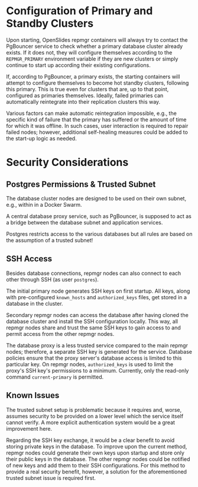 # Configuration of Primary and Standby Clusters

Upon starting, OpenSlides repmgr containers will always try to contact the
PgBouncer service to check whether a primary database cluster already exists.
If it does not, they will configure themselves according to the
`REPMGR_PRIMARY` environment variable if they are new clusters or simply
continue to start up according their existing configurations.

If, according to PgBouncer, a primary exists, the starting containers will
attempt to configure themselves to become hot standby clusters, following this
primary.  This is true even for clusters that are, up to that point, configured
as primaries themselves.  Ideally, failed primaries can automatically
reintegrate into their replication clusters this way.

Various factors can make automatic reintegration impossible, e.g., the specific
kind of failure that the primary has suffered or the amount of time for which
it was offline.  In such cases, user interaction is required to repair failed
nodes; however, additional self-healing measures could be added to the start-up
logic as needed.

# Security Considerations

## Postgres Permissions & Trusted Subnet

The database cluster nodes are designed to be used on their own subnet, e.g.,
within in a Docker Swarm.

A central database proxy service, such as PgBouncer, is supposed to act as
a bridge between the database subnet and application services.

Postgres restricts access to the various databases but all rules are based on
the assumption of a trusted subnet!

## SSH Access

Besides database connections, repmgr nodes can also connect to each other
through SSH (as user `postgres`).

The initial primary node generates SSH keys on first startup.  All keys, along
with pre-configured `known_hosts` and `authorized_keys` files, get stored in
a database in the cluster.

Secondary repmgr nodes can access the database after having cloned the database
cluster and install the SSH configuration locally.  This way, all repmgr nodes
share and trust the same SSH keys to gain access to and permit access from the
other repmgr nodes.

The database proxy is a less trusted service compared to the main repmgr nodes;
therefore, a separate SSH key is generated for the service.  Database policies
ensure that the proxy server's database access is limited to this particular
key.  On repmgr nodes, `authorized_keys` is used to limit the proxy's SSH key's
permissions to a minimum.  Currently, only the read-only command
`current-primary` is permitted.

## Known Issues

The trusted subnet setup is problematic because it requires and, worse, assumes
security to be provided on a lower level which the service itself cannot
verify.  A more explicit authentication system would be a great improvement
here.

Regarding the SSH key exchange, it would be a clear benefit to avoid storing
private keys in the database.  To improve upon the current method, repmgr nodes
could generate their own keys upon startup and store only their public keys in
the database.  The other repmgr nodes could be notified of new keys and add
them to their SSH configurations.  For this method to provide a real security
benefit, however, a solution for the aforementioned trusted subnet issue is
required first.
